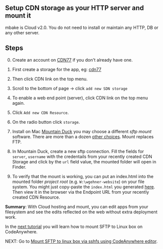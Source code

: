 ## Setup CDN storage as your HTTP server and mount it

mbake is Cloud v2.0. You do not need to install or maintain any HTTP, DB or any other server.

## Steps

0. Create an account on [CDN77](https://www.cdn77.com/) if you don't already have one.

1. First create a storage for the app, eg: [cdn77](https://www.cdn77.com)
	
1. Then click CDN link on the top menu.
2. Scroll to the bottom of page -> click `add new SDN storage` 
3. To enable a web end point (server), click CDN link on the top menu again.
4. Click `Add new CDN Resource`.
5. On the radio button click `storage`.

1. Install on Mac [Mountain Duck](https://mountainduck.io) you may choose a different _sftp mount_ software. There are more than a dozen [other choices](http://tinyurl.com/y62extth). Mount replaces FTP.

1. In Mountain Duck, create a new sftp connection. Fill the fields for `server`, `username` with the credentails from your recently created CDN Storage and click by the `url` field value, the mounted folder will open in Finder.

1. To verify that the mount is working, you can put an index.html into the mounted folder _project root_ (e.g. `W:\wgehner-website`) on your file system. You might just copy-paste the `index.html` you generated [here](/#how-to-install-mbake). Then view it in the browser via the Endpoint URL from your recently created CDN Resource.

__Summary__: With Cloud hosting and mount, you can edit apps from your filesystem and see the edits reflected on the web without extra deployment work.

In the [next tutorial](/ca/) you will learn how to mount SFTP to Linux box on CodeAnywhere.

NEXT: Go to [Mount SFTP to linux box via sshfs using CodeAnywhere editor](/ca/).
